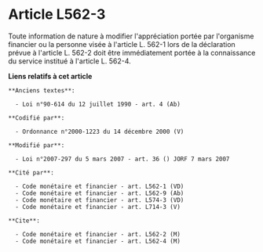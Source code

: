 # Article L562-3

Toute information de nature à modifier l'appréciation portée par l'organisme financier ou la personne visée à l'article L.
562-1 lors de la déclaration prévue à l'article L. 562-2 doit être immédiatement portée à la connaissance du service institué
à l'article L. 562-4.

**Liens relatifs à cet article**

	**Anciens textes**:

	  - Loi n°90-614 du 12 juillet 1990 - art. 4 (Ab)

	**Codifié par**:

	  - Ordonnance n°2000-1223 du 14 décembre 2000 (V)

	**Modifié par**:

	  - Loi n°2007-297 du 5 mars 2007 - art. 36 () JORF 7 mars 2007

	**Cité par**:

	  - Code monétaire et financier - art. L562-1 (VD)
	  - Code monétaire et financier - art. L562-9 (Ab)
	  - Code monétaire et financier - art. L574-3 (VD)
	  - Code monétaire et financier - art. L714-3 (V)

	**Cite**:

	  - Code monétaire et financier - art. L562-2 (M)
	  - Code monétaire et financier - art. L562-4 (M)
